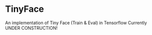 # TinyFace
An implementation of Tiny Face (Train &amp; Eval) in Tensorflow
  Currently UNDER CONSTRUCTION!
